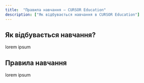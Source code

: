 ```yaml
---
title:  "Правила навчання – CURSOR Education"
description: ["Як відбувається навчання в CURSOR Education"]
---
```


## Як відбувається навчання?

lorem ipsum

## Правила навчання

lorem ipsum
